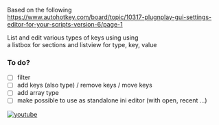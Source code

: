 Based on the following  
https://www.autohotkey.com/board/topic/10317-plugnplay-gui-settings-editor-for-your-scripts-version-6/page-1   

List and edit various types of keys using using  
a listbox for sections and listview for type, key, value

### To do?

- [ ] filter
- [ ] add keys (also type) / remove keys / move keys
- [ ] add array type
- [ ] make possible to use as standalone ini editor (with open, recent ...)

[![youtube](https://img.youtube.com/vi/mviCvY9HjRc/0.jpg)](https://www.youtube.com/watch?v=mviCvY9HjRc)
